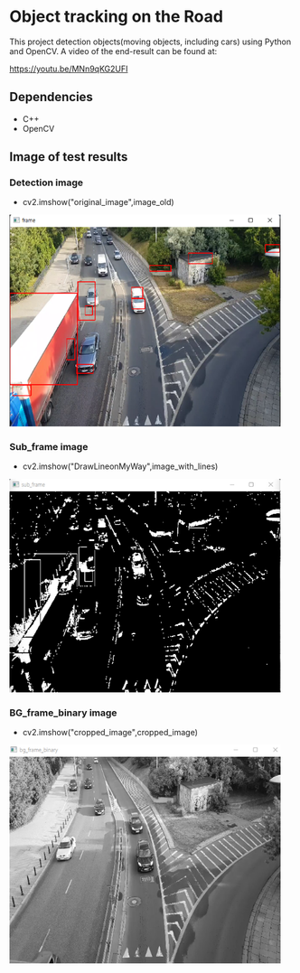 # Object tracking on the Road

This project detection objects(moving objects, including cars) using Python and OpenCV. A video of the end-result can be found at:

https://youtu.be/MNn9qKG2UFI


## Dependencies
* C++
* OpenCV

    
    
## Image of test results
### Detection image
* cv2.imshow("original_image",image_old)
<img src="https://github.com/moonseobHwang/OpenCV_Cpp/blob/main/Github_img/KakaoTalk_20211124_200410305_02.png" width="480" alt="Combined Image" />

### Sub_frame image
* cv2.imshow("DrawLineonMyWay",image_with_lines)
<img src="https://github.com/moonseobHwang/OpenCV_Cpp/blob/main/Github_img/KakaoTalk_20211124_200410305_01.png" width="480" alt="Combined Image" />

### BG_frame_binary image
* cv2.imshow("cropped_image",cropped_image)
<img src="https://github.com/moonseobHwang/OpenCV_Cpp/blob/main/Github_img/KakaoTalk_20211124_200410305.png" width="480" alt="Combined Image" />
